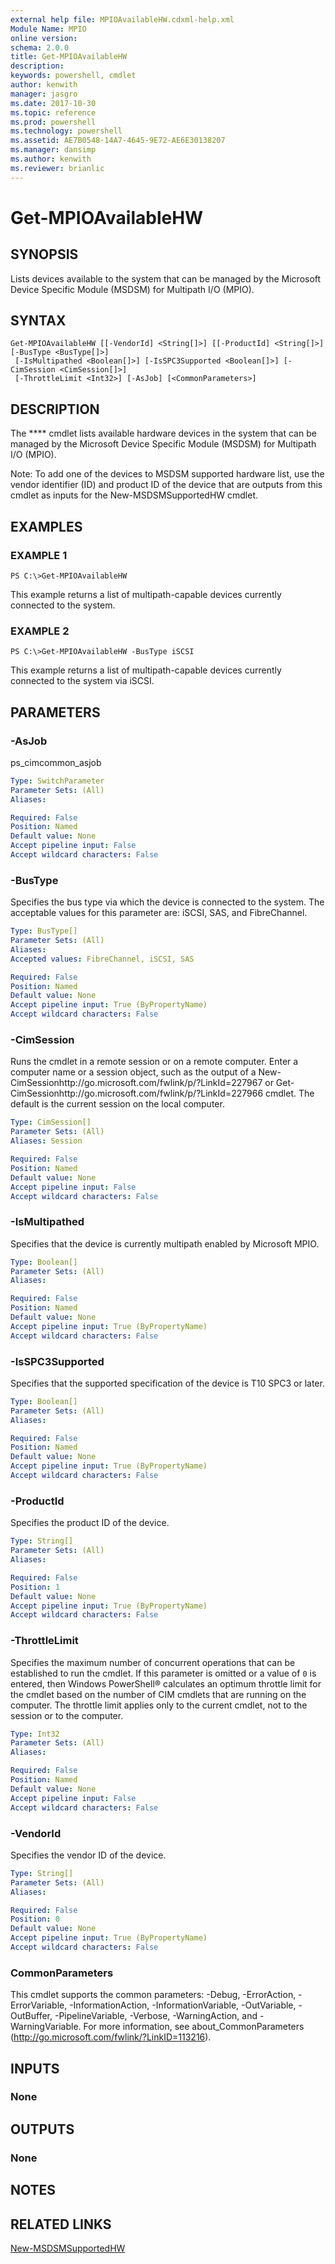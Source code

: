 ```yaml
---
external help file: MPIOAvailableHW.cdxml-help.xml
Module Name: MPIO
online version: 
schema: 2.0.0
title: Get-MPIOAvailableHW
description: 
keywords: powershell, cmdlet
author: kenwith
manager: jasgro
ms.date: 2017-10-30
ms.topic: reference
ms.prod: powershell
ms.technology: powershell
ms.assetid: AE7B0548-14A7-4645-9E72-AE6E30138207
ms.manager: dansimp
ms.author: kenwith
ms.reviewer: brianlic
---
```


# Get-MPIOAvailableHW

## SYNOPSIS
Lists devices available to the system that can be managed by the Microsoft Device Specific Module (MSDSM) for Multipath I/O (MPIO).

## SYNTAX

```
Get-MPIOAvailableHW [[-VendorId] <String[]>] [[-ProductId] <String[]>] [-BusType <BusType[]>]
 [-IsMultipathed <Boolean[]>] [-IsSPC3Supported <Boolean[]>] [-CimSession <CimSession[]>]
 [-ThrottleLimit <Int32>] [-AsJob] [<CommonParameters>]
```

## DESCRIPTION
The **** cmdlet lists available hardware devices in the system that can be managed by the Microsoft Device Specific Module (MSDSM) for Multipath I/O (MPIO).

Note: To add one of the devices to MSDSM supported hardware list, use the vendor identifier (ID) and product ID of the device that are outputs from this cmdlet as inputs for the New-MSDSMSupportedHW cmdlet.

## EXAMPLES

### EXAMPLE 1
```
PS C:\>Get-MPIOAvailableHW
```

This example returns a list of multipath-capable devices currently connected to the system.

### EXAMPLE 2
```
PS C:\>Get-MPIOAvailableHW -BusType iSCSI
```

This example returns a list of multipath-capable devices currently connected to the system via iSCSI.

## PARAMETERS

### -AsJob
ps_cimcommon_asjob

```yaml
Type: SwitchParameter
Parameter Sets: (All)
Aliases: 

Required: False
Position: Named
Default value: None
Accept pipeline input: False
Accept wildcard characters: False
```

### -BusType
Specifies the bus type via which the device is connected to the system.
The acceptable values for this parameter are: iSCSI, SAS, and FibreChannel.

```yaml
Type: BusType[]
Parameter Sets: (All)
Aliases: 
Accepted values: FibreChannel, iSCSI, SAS

Required: False
Position: Named
Default value: None
Accept pipeline input: True (ByPropertyName)
Accept wildcard characters: False
```

### -CimSession
Runs the cmdlet in a remote session or on a remote computer.
Enter a computer name or a session object, such as the output of a New-CimSessionhttp://go.microsoft.com/fwlink/p/?LinkId=227967 or Get-CimSessionhttp://go.microsoft.com/fwlink/p/?LinkId=227966 cmdlet.
The default is the current session on the local computer.

```yaml
Type: CimSession[]
Parameter Sets: (All)
Aliases: Session

Required: False
Position: Named
Default value: None
Accept pipeline input: False
Accept wildcard characters: False
```

### -IsMultipathed
Specifies that the device is currently multipath enabled by Microsoft MPIO.

```yaml
Type: Boolean[]
Parameter Sets: (All)
Aliases: 

Required: False
Position: Named
Default value: None
Accept pipeline input: True (ByPropertyName)
Accept wildcard characters: False
```

### -IsSPC3Supported
Specifies that the supported specification of the device is T10 SPC3 or later.

```yaml
Type: Boolean[]
Parameter Sets: (All)
Aliases: 

Required: False
Position: Named
Default value: None
Accept pipeline input: True (ByPropertyName)
Accept wildcard characters: False
```

### -ProductId
Specifies the product ID of the device.

```yaml
Type: String[]
Parameter Sets: (All)
Aliases: 

Required: False
Position: 1
Default value: None
Accept pipeline input: True (ByPropertyName)
Accept wildcard characters: False
```

### -ThrottleLimit
Specifies the maximum number of concurrent operations that can be established to run the cmdlet.
If this parameter is omitted or a value of `0` is entered, then Windows PowerShell® calculates an optimum throttle limit for the cmdlet based on the number of CIM cmdlets that are running on the computer.
The throttle limit applies only to the current cmdlet, not to the session or to the computer.

```yaml
Type: Int32
Parameter Sets: (All)
Aliases: 

Required: False
Position: Named
Default value: None
Accept pipeline input: False
Accept wildcard characters: False
```

### -VendorId
Specifies the vendor ID of the device.

```yaml
Type: String[]
Parameter Sets: (All)
Aliases: 

Required: False
Position: 0
Default value: None
Accept pipeline input: True (ByPropertyName)
Accept wildcard characters: False
```

### CommonParameters
This cmdlet supports the common parameters: -Debug, -ErrorAction, -ErrorVariable, -InformationAction, -InformationVariable, -OutVariable, -OutBuffer, -PipelineVariable, -Verbose, -WarningAction, and -WarningVariable. For more information, see about_CommonParameters (http://go.microsoft.com/fwlink/?LinkID=113216).

## INPUTS

### None

## OUTPUTS

### None

## NOTES

## RELATED LINKS

[New-MSDSMSupportedHW](./New-MSDSMSupportedHW.md)

